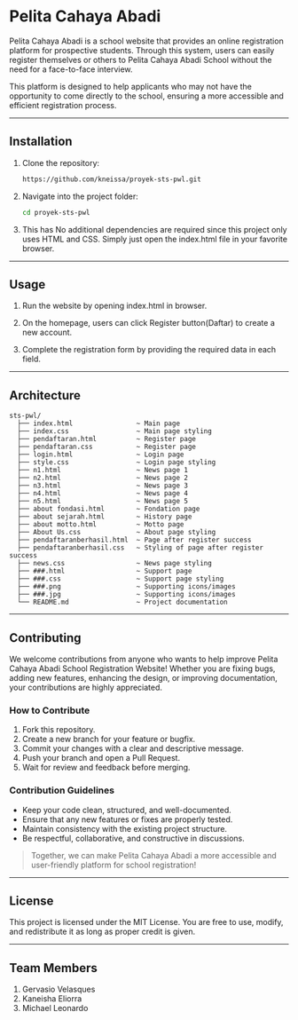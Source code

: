 # Pelita Cahaya Abadi

Pelita Cahaya Abadi is a school website that provides an online registration platform for prospective students. Through this system, users can easily register themselves or others to Pelita Cahaya Abadi School without the need for a face-to-face interview.

This platform is designed to help applicants who may not have the opportunity to come directly to the school, ensuring a more accessible and efficient registration process.

---

## Installation

1. Clone the repository:
    ```bash
    https://github.com/kneissa/proyek-sts-pwl.git
    ```

2. Navigate into the project folder:
    ```bash
    cd proyek-sts-pwl
    ```

3. This has No additional dependencies are required since this project only uses HTML and CSS.
Simply just open the index.html file in your favorite browser.

---

## Usage

1. Run the website by opening index.html in browser.

2. On the homepage, users can click Register button(Daftar) to create a new account.
   
3. Complete the registration form by providing the required data in each field.

---

## Architecture

```Project structure
sts-pwl/
  ├── index.html                ~ Main page
  ├── index.css                 ~ Main page styling
  ├── pendaftaran.html          ~ Register page
  ├── pendaftaran.css           ~ Register page
  ├── login.html                ~ Login page
  ├── style.css                 ~ Login page styling
  ├── n1.html                   ~ News page 1
  ├── n2.html                   ~ News page 2
  ├── n3.html                   ~ News page 3
  ├── n4.html                   ~ News page 4
  ├── n5.html                   ~ News page 5
  ├── about fondasi.html        ~ Fondation page
  ├── about sejarah.html        ~ History page
  ├── about motto.html          ~ Motto page
  ├── About Us.css              ~ About page styling
  ├── pendaftaranberhasil.html  ~ Page after register success
  ├── pendaftaranberhasil.css   ~ Styling of page after register success 
  ├── news.css                  ~ News page styling
  ├── ###.html                  ~ Support page
  ├── ###.css                   ~ Support page styling
  ├── ###.png                   ~ Supporting icons/images
  ├── ###.jpg                   ~ Supporting icons/images
  └── README.md                 ~ Project documentation
```

---

## Contributing

We welcome contributions from anyone who wants to help improve Pelita Cahaya Abadi School Registration Website!
Whether you are fixing bugs, adding new features, enhancing the design, or improving documentation, your contributions are highly appreciated.

### How to Contribute

1. Fork this repository.
2. Create a new branch for your feature or bugfix.
3. Commit your changes with a clear and descriptive message.
4. Push your branch and open a Pull Request.
5. Wait for review and feedback before merging.

### Contribution Guidelines
- Keep your code clean, structured, and well-documented.
- Ensure that any new features or fixes are properly tested.
- Maintain consistency with the existing project structure.
- Be respectful, collaborative, and constructive in discussions.

> Together, we can make Pelita Cahaya Abadi a more accessible and user-friendly platform for school registration! 

---

## License
This project is licensed under the MIT License.
You are free to use, modify, and redistribute it as long as proper credit is given.

---

## Team Members
1. Gervasio Velasques
2. Kaneisha Eliorra
3. Michael Leonardo
